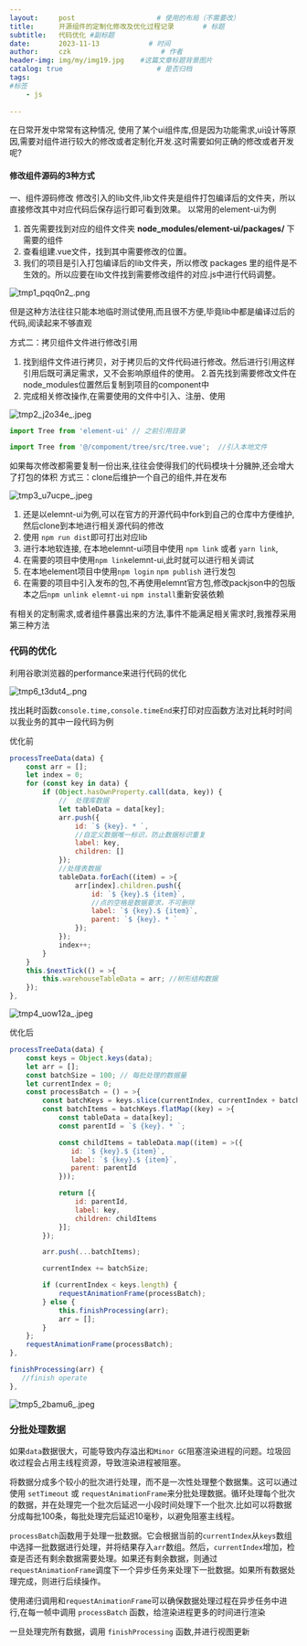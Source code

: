 ```yaml
---
layout:     post                    # 使用的布局（不需要改）
title:      开源组件的定制化修改及优化过程记录       # 标题 
subtitle:   代码优化 #副标题
date:       2023-11-13            # 时间
author:     czk                      # 作者
header-img: img/my/img19.jpg    #这篇文章标题背景图片
catalog: true                       # 是否归档
tags:  
#标签
    - js
    
---
```


  在日常开发中常常有这种情况, 使用了某个ui组件库,但是因为功能需求,ui设计等原因,需要对组件进行较大的修改或者定制化开发.这时需要如何正确的修改或者开发呢?

#### 修改组件源码的3种方式

一、组件源码修改 修改引入的lib文件,lib文件夹是组件打包编译后的文件夹，所以直接修改其中对应代码后保存运行即可看到效果。 以常用的element-ui为例

1.  首先需要找到对应的组件文件夹 **node_modules/element-ui/packages/** 下需要的组件
2.  查看组建.vue文件，找到其中需要修改的位置。
3.  我们的项目是引入打包编译后的lib文件夹，所以修改 packages 里的组件是不生效的。所以应要在lib文件找到需要修改组件的对应.js中进行代码调整。


![tmp1_pqq0n2_.png](https://cdn.jsdelivr.net/gh/czkm/img-folder@master/TempOptimize/tmp1_pqq0n2_.png)

但是这种方法往往只能本地临时测试使用,而且很不方便,毕竟lib中都是编译过后的代码,阅读起来不够直观

方式二：拷贝组件文件进行修改引用

1. 找到组件文件进行拷贝，对于拷贝后的文件代码进行修改。然后进行引用这样引用后既可满足需求，又不会影响原组件的使用。
2.首先找到需要修改文件在node_modules位置然后复制到项目的component中
3. 完成相关修改操作,在需要使用的文件中引入、注册、使用


![tmp2_j2o34e_.jpeg](https://cdn.jsdelivr.net/gh/czkm/img-folder@master/TempOptimize/tmp2_j2o34e_.jpeg)

```js
import Tree from 'element-ui' // 之前引用目录

import Tree from '@/compoment/tree/src/tree.vue';  //引入本地文件
```

如果每次修改都需要复制一份出来,往往会使得我们的代码模块十分臃肿,还会增大了打包的体积 方式三：clone后维护一个自己的组件,并在发布


![tmp3_u7ucpe_.jpeg](https://cdn.jsdelivr.net/gh/czkm/img-folder@master/TempOptimize/tmp3_u7ucpe_.jpeg)

1.  还是以elemnt-ui为例,可以在官方的开源代码中fork到自己的仓库中方便维护,然后clone到本地进行相关源代码的修改
1.  使用 `npm run dist`即可打出对应lib
1.  进行本地软连接, 在本地elemnt-ui项目中使用 `npm link` 或者 `yarn link`,
1.  在需要的项目中使用`npm link`elemnt-ui,此时就可以进行相关调试
1.  在本地element项目中使用`npm login` `npm publish` 进行发包
1.  在需要的项目中引入发布的包,不再使用elemnt官方包,修改packjson中的包版本之后`npm unlink elemnt-ui` `npm install`重新安装依赖

有相关的定制需求,或者组件暴露出来的方法,事件不能满足相关需求时,我推荐采用第三种方法

### 代码的优化

利用谷歌浏览器的performance来进行代码的优化


![tmp6_t3dut4_.png](https://cdn.jsdelivr.net/gh/czkm/img-folder@master/TempOptimize/tmp6_t3dut4_.png)

找出耗时函数`console.time,console.timeEnd`来打印对应函数方法对比耗时时间以我业务的其中一段代码为例

优化前

```js
processTreeData(data) {
    const arr = [];
    let index = 0;
    for (const key in data) {
        if (Object.hasOwnProperty.call(data, key)) {
            //  处理库数据
            let tableData = data[key];
            arr.push({
                id: `$ {key}. * `,
                //自定义数据唯一标识，防止数据标识重复
                label: key,
                children: []
            });
            //处理表数据
            tableData.forEach((item) = >{
                arr[index].children.push({
                    id: `$ {key}.$ {item}`,
                    //点的空格是数据要求，不可删除
                    label: `$ {key}.$ {item}`,
                    parent: `$ {key}. * `
                });
            });
            index++;
        }
    }
    this.$nextTick(() = >{
        this.warehouseTableData = arr; //树形结构数据
    });
},
```

![tmp4_uow12a_.jpeg](https://cdn.jsdelivr.net/gh/czkm/img-folder@master/TempOptimize/tmp4_uow12a_.jpeg)

优化后

```js
processTreeData(data) {
    const keys = Object.keys(data);
    let arr = [];
    const batchSize = 100; // 每批处理的数据量
    let currentIndex = 0;
    const processBatch = () = >{
        const batchKeys = keys.slice(currentIndex, currentIndex + batchSize);
        const batchItems = batchKeys.flatMap((key) = >{
            const tableData = data[key];
            const parentId = `$ {key}. * `;

            const childItems = tableData.map((item) = >({
               id: `$ {key}.$ {item}`,
               label: `$ {key}.$ {item}`,
               parent: parentId
            }));

            return [{
                id: parentId,
                label: key,
                children: childItems
            }];
        });

        arr.push(...batchItems);

        currentIndex += batchSize;

        if (currentIndex < keys.length) {
            requestAnimationFrame(processBatch);
        } else {
            this.finishProcessing(arr);
            arr = [];
        }
    };
    requestAnimationFrame(processBatch);
},

finishProcessing(arr) {
   //finish operate
},
```

![tmp5_2bamu6_.jpeg](https://cdn.jsdelivr.net/gh/czkm/img-folder@master/TempOptimize/tmp5_2bamu6_.jpeg)

### 分批处理数据

如果`data`数据很大，可能导致内存溢出和`Minor GC`阻塞渲染进程的问题。垃圾回收过程会占用主线程资源，导致渲染进程被阻塞。


将数据分成多个较小的批次进行处理，而不是一次性处理整个数据集。这可以通过使用 `setTimeout` 或 `requestAnimationFrame`来分批处理数据。循环处理每个批次的数据，并在处理完一个批次后延迟一小段时间处理下一个批次.比如可以将数据分成每批100条，每批处理完后延迟10毫秒，以避免阻塞主线程。

`processBatch`函数用于处理一批数据。它会根据当前的`currentIndex`从`keys`数组中选择一批数据进行处理，并将结果存入`arr`数组。然后，`currentIndex`增加，检查是否还有剩余数据需要处理。如果还有剩余数据，则通过`requestAnimationFrame`调度下一个异步任务来处理下一批数据。如果所有数据处理完成，则进行后续操作。


使用递归调用和`requestAnimationFrame`可以确保数据处理过程在异步任务中进行,在每一帧中调用 `processBatch` 函数，给渲染进程更多的时间进行渲染

一旦处理完所有数据，调用 `finishProcessing` 函数,并进行视图更新



